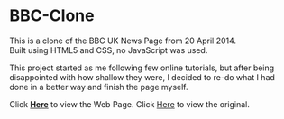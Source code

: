 # BBC-Clone
This is a clone of the BBC UK News Page from 20 April 2014.  
Built using HTML5 and CSS, no JavaScript was used.

This project started as me following few online tutorials, but after being disappointed with how shallow they were, I decided to re-do what I had done in a better way and finish the page myself.

Click <a href="https://f54vnfg.github.io/BBC-Clone/"> <strong>Here</strong></a> to view the Web Page.
Click <a href="https://web.archive.org/web/20140420051805/http://www.bbc.co.uk/news/uk/"> Here</a> to view the original.
